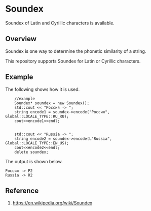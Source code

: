 # Soundex
Soundex of Latin and Cyrillic characters is available.

## Overview
Soundex is one way to determine the phonetic similarity of a string.

This repository supports Soundex for Latin or Cyrillic characters.

## Example
The following shows how it is used.

```
    //example
    Soundex* soundex = new Soundex();
    std::cout << "Россия -> ";
    string encode1 = soundex->encode("Россия", Global::LOCALE_TYPE::RU_RU);
    cout<<encode1<<endl;
    

    std::cout << "Russia -> ";
    string encode2 = soundex->encode(L"Russia", Global::LOCALE_TYPE::EN_US);
    cout<<encode2<<endl;
    delete soundex;
```

The output is shown below.

```
Россия -> Р2
Russia -> R2
```

## Reference
1. https://en.wikipedia.org/wiki/Soundex